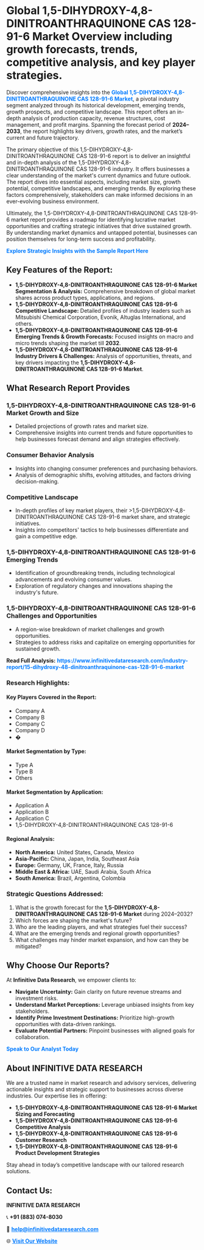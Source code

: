 <h1>Global 1,5-DIHYDROXY-4,8-DINITROANTHRAQUINONE CAS 128-91-6 Market Overview including growth forecasts, trends, competitive analysis, and key player strategies.</h1>
<p>
Discover comprehensive insights into the 
<a href="https://www.infinitivedataresearch.com/industry-report/15-dihydroxy-48-dinitroanthraquinone-cas-128-91-6-market" rel="dofollow" style="color: #007BFF; text-decoration: none;"><strong>Global 1,5-DIHYDROXY-4,8-DINITROANTHRAQUINONE CAS 128-91-6 Market</strong></a>, a pivotal industry segment analyzed through its historical development, emerging trends, growth prospects, and competitive landscape. This report offers an in-depth analysis of production capacity, revenue structures, cost management, and profit margins. Spanning the forecast period of <strong>2024–2033</strong>, the report highlights key drivers, growth rates, and the market’s current and future trajectory.
</p>
<p>
The primary objective of this 1,5-DIHYDROXY-4,8-DINITROANTHRAQUINONE CAS 128-91-6 report is to deliver an insightful and in-depth analysis of the 1,5-DIHYDROXY-4,8-DINITROANTHRAQUINONE CAS 128-91-6 industry. It offers businesses a clear understanding of the market's current dynamics and future outlook. The report dives into essential aspects, including market size, growth potential, competitive landscapes, and emerging trends. By exploring these factors comprehensively, stakeholders can make informed decisions in an ever-evolving business environment.
</p>
<p>
Ultimately, the 1,5-DIHYDROXY-4,8-DINITROANTHRAQUINONE CAS 128-91-6 market report provides a roadmap for identifying lucrative market opportunities and crafting strategic initiatives that drive sustained growth. By understanding market dynamics and untapped potential, businesses can position themselves for long-term success and profitability.
</p>
<p>
<a href="https://www.infinitivedataresearch.com/request-sample/reportId=103647" style="color: #007BFF; text-decoration: none;"><strong>Explore Strategic Insights with the Sample Report Here</strong></a>
</p>

<h2>Key Features of the Report:</h2>
<ul>
<li><strong>1,5-DIHYDROXY-4,8-DINITROANTHRAQUINONE CAS 128-91-6 Market Segmentation & Analysis:</strong> Comprehensive breakdown of global market shares across product types, applications, and regions.</li>
<li><strong>1,5-DIHYDROXY-4,8-DINITROANTHRAQUINONE CAS 128-91-6 Competitive Landscape:</strong> Detailed profiles of industry leaders such as Mitsubishi Chemical Corporation, Evonik, Altuglas International, and others.</li>
<li><strong>1,5-DIHYDROXY-4,8-DINITROANTHRAQUINONE CAS 128-91-6 Emerging Trends & Growth Forecasts:</strong> Focused insights on macro and micro trends shaping the market till <strong>2032</strong>.</li>
<li><strong>1,5-DIHYDROXY-4,8-DINITROANTHRAQUINONE CAS 128-91-6 Industry Drivers & Challenges:</strong> Analysis of opportunities, threats, and key drivers impacting the <strong>1,5-DIHYDROXY-4,8-DINITROANTHRAQUINONE CAS 128-91-6 Market</strong>.</li>
</ul>

<h2>What Research Report Provides</h2>
<h3>1,5-DIHYDROXY-4,8-DINITROANTHRAQUINONE CAS 128-91-6 Market Growth and Size</h3>
<ul>
<li>Detailed projections of growth rates and market size.</li>
<li>Comprehensive insights into current trends and future opportunities to help businesses forecast demand and align strategies effectively.</li>
</ul>

<h3>Consumer Behavior Analysis</h3>
<ul>
<li>Insights into changing consumer preferences and purchasing behaviors.</li>
<li>Analysis of demographic shifts, evolving attitudes, and factors driving decision-making.</li>
</ul>

<h3>Competitive Landscape</h3>
<ul>
<li>In-depth profiles of key market players, their >1,5-DIHYDROXY-4,8-DINITROANTHRAQUINONE CAS 128-91-6 market share, and strategic initiatives.</li>
<li>Insights into competitors' tactics to help businesses differentiate and gain a competitive edge.</li>
</ul>

<h3>1,5-DIHYDROXY-4,8-DINITROANTHRAQUINONE CAS 128-91-6 Emerging Trends</h3>
<ul>
<li>Identification of groundbreaking trends, including technological advancements and evolving consumer values.</li>
<li>Exploration of regulatory changes and innovations shaping the industry's future.</li>
</ul>

<h3>1,5-DIHYDROXY-4,8-DINITROANTHRAQUINONE CAS 128-91-6 Challenges and Opportunities</h3>
<ul>
<li>A region-wise breakdown of market challenges and growth opportunities.</li>
<li>Strategies to address risks and capitalize on emerging opportunities for sustained growth.</li>
</ul>
<p><strong>Read Full Analysis:</strong> <a href="https://www.infinitivedataresearch.com/industry-report/15-dihydroxy-48-dinitroanthraquinone-cas-128-91-6-market" rel="dofollow" style="color: #007BFF; text-decoration: none;"><strong>https://www.infinitivedataresearch.com/industry-report/15-dihydroxy-48-dinitroanthraquinone-cas-128-91-6-market</strong></a></p>
<h3>Research Highlights:</h3>
<h4>Key Players Covered in the Report:</h4>
<ul><li>Company A</li><li>Company B</li><li>Company C</li><li>Company D</li><li>�</li></ul>
<h4>Market Segmentation by Type:</h4>
<ul><li>Type A</li><li>Type B</li><li>Others</li></ul>
<h4>Market Segmentation by Application:</h4>
<ul><li>Application A</li><li>Application B</li><li>Application C</li><li>1,5-DIHYDROXY-4,8-DINITROANTHRAQUINONE CAS 128-91-6</li></ul>

<h4>Regional Analysis:</h4>
<ul>
<li><strong>North America:</strong> United States, Canada, Mexico</li>
<li><strong>Asia-Pacific:</strong> China, Japan, India, Southeast Asia</li>
<li><strong>Europe:</strong> Germany, UK, France, Italy, Russia</li>
<li><strong>Middle East & Africa:</strong> UAE, Saudi Arabia, South Africa</li>
<li><strong>South America:</strong> Brazil, Argentina, Colombia</li>
</ul>

<h3>Strategic Questions Addressed:</h3>
<ol>
<li>What is the growth forecast for the <strong>1,5-DIHYDROXY-4,8-DINITROANTHRAQUINONE CAS 128-91-6 Market</strong> during 2024–2032?</li>
<li>Which forces are shaping the market's future?</li>
<li>Who are the leading players, and what strategies fuel their success?</li>
<li>What are the emerging trends and regional growth opportunities?</li>
<li>What challenges may hinder market expansion, and how can they be mitigated?</li>
</ol>

<h2>Why Choose Our Reports?</h2>
<p>At <strong>Infinitive Data Research</strong>, we empower clients to:</p>
<ul>
<li><strong>Navigate Uncertainty:</strong> Gain clarity on future revenue streams and investment risks.</li>
<li><strong>Understand Market Perceptions:</strong> Leverage unbiased insights from key stakeholders.</li>
<li><strong>Identify Prime Investment Destinations:</strong> Prioritize high-growth opportunities with data-driven rankings.</li>
<li><strong>Evaluate Potential Partners:</strong> Pinpoint businesses with aligned goals for collaboration.</li>
</ul>
<p><a href="https://www.infinitivedataresearch.com/industry-report/15-dihydroxy-48-dinitroanthraquinone-cas-128-91-6-market" rel="dofollow" style="color: #007BFF; text-decoration: none;"><strong>Speak to Our Analyst Today</strong></a></p>

<h2>About INFINITIVE DATA RESEARCH</h2>
<p>We are a trusted name in market research and advisory services, delivering actionable insights and strategic support to businesses across diverse industries. Our expertise lies in offering:</p>
<ul>
<li><strong>1,5-DIHYDROXY-4,8-DINITROANTHRAQUINONE CAS 128-91-6 Market Sizing and Forecasting</strong></li>
<li><strong>1,5-DIHYDROXY-4,8-DINITROANTHRAQUINONE CAS 128-91-6 Competitive Analysis</strong></li>
<li><strong>1,5-DIHYDROXY-4,8-DINITROANTHRAQUINONE CAS 128-91-6 Customer Research</strong></li>
<li><strong>1,5-DIHYDROXY-4,8-DINITROANTHRAQUINONE CAS 128-91-6 Product Development Strategies</strong></li>
</ul>
<p>Stay ahead in today’s competitive landscape with our tailored research solutions.</p>

<h2>Contact Us:</h2>
<p><strong>INFINITIVE DATA RESEARCH</strong></p>
<p>📞 <strong>+91 (883) 074-8030</strong></p>
<p>📧 <strong><a href="mailto:help@infinitivedataresearch.com" style="color: #007BFF;">help@infinitivedataresearch.com</a></strong></p>
<p>🌐 <strong><a href="https://www.infinitivedataresearch.com" rel="dofollow" style="color: #007BFF;">Visit Our Website</a></strong></p>